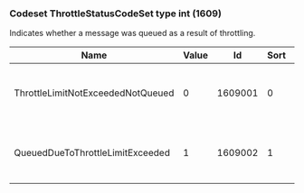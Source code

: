 ### Codeset ThrottleStatusCodeSet type int (1609)

Indicates whether a message was queued as a result of throttling.

| Name                              | Value | Id      | Sort | Synopsis                                |
|-----------------------------------|-------|---------|------|-----------------------------------------|
| ThrottleLimitNotExceededNotQueued | 0     | 1609001 | 0    | Throttle limit not exceeded, not queued |
| QueuedDueToThrottleLimitExceeded  | 1     | 1609002 | 1    | Queued due to throttle limit exceeded   |

